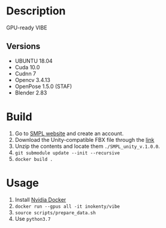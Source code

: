 # Description
GPU-ready VIBE

## Versions
* UBUNTU 18.04
* Cuda 10.0
* Cudnn 7
* Opencv 3.4.13
* OpenPose 1.5.0 (STAF)
* Blender 2.83

# Build
1. Go to [SMPL website](https://smpl.is.tue.mpg.de/) and create an account.
1. Download the Unity-compatible FBX file through the [link](https://psfiles.is.tuebingen.mpg.de/downloads/smpl/SMPL_unity_v-1-0-0-zip)
1. Unzip the contents and locate them `./SMPL_unity_v.1.0.0`.
1. ```git submodule update --init --recursive```
1. ```docker build .```

# Usage
1. Install [Nvidia Docker](https://docs.nvidia.com/datacenter/cloud-native/container-toolkit/install-guide.html#docker)
1. ```docker run --gpus all -it inokenty/vibe```
1. ```source scripts/prepare_data.sh```   
1. Use ```python3.7```
